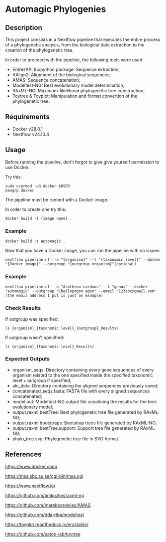 # Automagic Phylogenies

## Description 

This project consists in a Nextflow pipeline that executes the entire process of a phylogenetic analysis, from the biological data extraction to the creation of the phylogenetic tree.

In order to proceed with the pipeline, the following tools were used:

- EntrezAPI Biopython package: Sequence extraction;
- KAlign2: Alignment of the biological sequences;
- AMAS: Sequence concatenation;
- Modeltest-NG: Best evolutionary model determination;
- RAxML-NG: Maximum-likelihood phylogenetic tree construction;
- Toytree & Toyplot: Manipulation and format convertion of the phylogenetic tree.

## Requirements
- Docker v28.0.1
- Nextflow v24.10.4

## Usage
Before running the pipeline, don't forgot to give give yourself permission to use Docker.

Try this:
```
sudo usermod -aG docker $USER
newgrp docker
```

The pipeline must be runned with a Docker image.

In order to create one try this:
```
docker build -t {image name} .
```
### Example
``` 
docker build -t automagic .
```

Now that you have a Docker image, you can run the pipeline with no issues:
```
nextflow pipeline.nf --o "{organism}" --t "{taxonomic level}" --docker "{Docker image}" --outgroup "{outgroup organism}"(optional)
```

### Example 
```
nextflow pipeline.nf --o "Arothron carduus" --t "genus" --docker "automagic" --outgroup "Cheilopogon agoo" --email "123abc@gmail.com" (the email address I put is just an example)
```

### Check Results

If outgroup was specified:
```
ls {organism}_{taxonomic level}_{outgroup}_Results/
```

If outgroup wasn't specified:
```
ls {organism}_{taxonomic level}_Results/
```

### Expected Outputs

- organism_seqs: Directory containing every gene sequences of every organism related to the one specified inside the specified taxonomic level + outgroup if specified;
- aln_data: Directory containing the aligned sequences previously saved;
- concatenated_seqs.fasta: FASTA file with every aligned sequences concatenated;
- model.out: Modeltest-NG output file conatining the results for the best evolutionary model;
- output.raxml.bestTree: Best phylogenetic tree file generated by RAxML-NG;
- output.raxml.bootstraps: Bootstrap trees file generated by RAxML-NG;
- output.raxml.bestTree.support: Support tree file generated by RAxML-NG;
- phylo_tree.svg: Phylogenetic tree file in SVG format.

## References
https://www.docker.com/

https://msa.sbc.su.se/cgi-bin/msa.cgi

https://www.nextflow.io/

https://github.com/amkozlov/raxml-ng

https://github.com/marekborowiec/AMAS

https://github.com/ddarriba/modeltest

https://toyplot.readthedocs.io/en/stable/

https://github.com/eaton-lab/toytree



